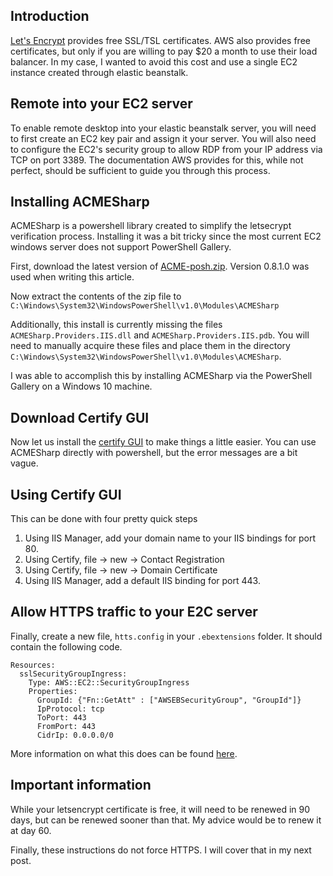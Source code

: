 ## Introduction

[Let's Encrypt](https://letsencrypt.org) provides free SSL/TSL certificates. AWS also provides free certificates, but only if you are willing to pay $20 a month to use their load balancer. In my case, I wanted to avoid this cost and use a single EC2 instance created through elastic beanstalk.


## Remote into your EC2 server

To enable remote desktop into your elastic beanstalk server, you will need to first create an EC2 key pair and assign it your server. You will also need to configure the EC2's security group to allow RDP from your IP address via TCP on port 3389. The documentation AWS provides for this, while not perfect, should be sufficient to guide you through this process.


## Installing ACMESharp

ACMESharp is a powershell library created to simplify the letsecrypt verification process. Installing it was a bit tricky since the most current EC2 windows server does not support PowerShell Gallery.

First, download the latest version of [ACME-posh.zip](https://github.com/ebekker/ACMESharp/releases). Version 0.8.1.0 was used when writing this article.

Now extract the contents of the zip file to `C:\Windows\System32\WindowsPowerShell\v1.0\Modules\ACMESharp`

Additionally, this install is currently missing the files `ACMESharp.Providers.IIS.dll` and `ACMESharp.Providers.IIS.pdb`. You will need to manually acquire these files and place them in the directory `C:\Windows\System32\WindowsPowerShell\v1.0\Modules\ACMESharp`.

I was able to accomplish this by installing ACMESharp via the PowerShell Gallery on a Windows 10 machine.


## Download Certify GUI

Now let us install the [certify GUI](https://certify.webprofusion.com/home/download) to make things a little easier. You can use ACMESharp directly with powershell, but the error messages are a bit vague.


## Using Certify GUI

This can be done with four pretty quick steps

1) Using IIS Manager, add your domain name to your IIS bindings for port 80.
2) Using Certify, file -> new -> Contact Registration
3) Using Certify, file -> new -> Domain Certificate
4) Using IIS Manager, add a default IIS binding for port 443.

## Allow HTTPS traffic to your E2C server

Finally, create a new file, `htts.config` in your `.ebextensions` folder. It should contain the following code.

    Resources:
      sslSecurityGroupIngress:
        Type: AWS::EC2::SecurityGroupIngress
        Properties:
          GroupId: {"Fn::GetAtt" : ["AWSEBSecurityGroup", "GroupId"]}
          IpProtocol: tcp
          ToPort: 443
          FromPort: 443
          CidrIp: 0.0.0.0/0

More information on what this does can be found [here](http://docs.aws.amazon.com/elasticbeanstalk/latest/dg/https-singleinstance.html).

## Important information

While your letsencrypt certificate is free, it will need to be renewed in 90 days, but can be renewed sooner than that. My advice would be to renew it at day 60.

Finally, these instructions do not force HTTPS. I will cover that in my next post.